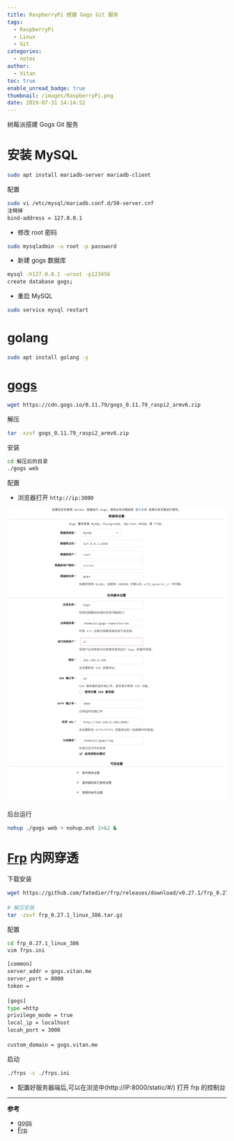 ```yaml
---
title: RaspberryPi 搭建 Gogs Git 服务
tags:
  - RaspberryPi
  - Linux
  - Git
categories:
  - notes
author:
  - Vitan
toc: true
enable_unread_badge: true
thumbnail: /images/RaspberryPi.png
date: 2019-07-31 14:14:52
---
```

树莓派搭建 Gogs Git 服务
<!--more-->
# 安装 MySQL
```bash
sudo apt install mariadb-server mariadb-client 
```
配置
```bash
sudo vi /etc/mysql/mariadb.conf.d/50-server.cnf 
注释掉 
bind-address = 127.0.0.1
```

- 修改 root 密码

```bash
sudo mysqladmin -u root -p password 
```

- 新建 gogs 数据库

```bash
mysql -h127.0.0.1 -uroot -p123456
create database gogs;
```

- 重启 MySQL

```bash
sudo service mysql restart
```
# golang
```bash
sudo apt install golang -y
```

# [gogs](https://gogs.io/)
```bash
wget https://cdn.gogs.io/0.11.79/gogs_0.11.79_raspi2_armv6.zip
```
解压
```bash
tar -xzvf gogs_0.11.79_raspi2_armv6.zip
```

安装
```bash
cd 解压后的目录
./gogs web
```

配置
- 浏览器打开 `http://ip:3000`

![](https://raw.githubusercontent.com/ivitan/Picture/master/20190731144809.png)

后台运行
```bash
nohup ./gogs web > nohup.out 2>&1 &
```
# [Frp](https://diannaobos.com/frp/) 内网穿透
下载安装
```bash
wget https://github.com/fatedier/frp/releases/download/v0.27.1/frp_0.27.1_linux_386.tar.gz
  
# 解压安装
tar -zxvf frp_0.27.1_linux_386.tar.gz
```

配置
```bash
cd frp_0.27.1_linux_386
vim frps.ini
```
```bash
[common]
server_addr = gogs.vitan.me
server_port = 8000
token = 

[gogs]
type =http
privilege_mode = true
local_ip = localhost
locah_port = 3000

custom_domain = gogs.vitan.me
```
启动
```bash
./frps -c ./frps.ini
```
- 配置好服务器端后,可以在浏览中(http://IP:8000/static/#/) 打开 frp 的控制台

---
**参考**
- [gogs](https://gogs.io/docs/installation/install_from_binary)
- [Frp](https://diannaobos.com/frp/)
